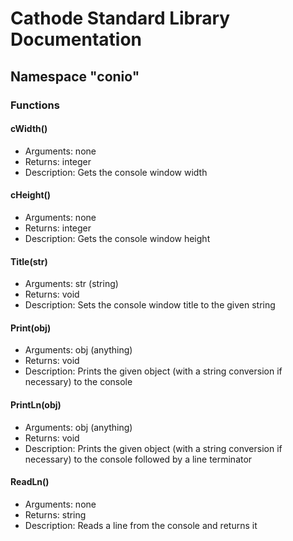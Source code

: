 # Cathode Standard Library Documentation

## Namespace "conio"

### Functions

#### cWidth()

*	Arguments: none
*	Returns: integer
*	Description: Gets the console window width

#### cHeight()

*	Arguments: none
*	Returns: integer
*	Description: Gets the console window height

#### Title(str)

*	Arguments: str (string)
*	Returns: void
*	Description: Sets the console window title to the given string

#### Print(obj)

*	Arguments: obj (anything)
*	Returns: void
*	Description: Prints the given object (with a string conversion if necessary) to the console

#### PrintLn(obj)

*	Arguments: obj (anything)
*	Returns: void
*	Description: Prints the given object (with a string conversion if necessary) to the console followed by a line terminator

#### ReadLn()

*	Arguments: none
*	Returns: string
*	Description: Reads a line from the console and returns it